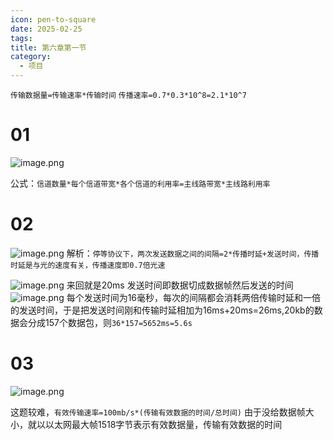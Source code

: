 ```yaml
---
icon: pen-to-square
date: 2025-02-25
tags: 
title: 第六章第一节
category:
  - 项目
---
```

`传输数据量=传输速率*传输时间`
`传播速率=0.7*0.3*10^8=2.1*10^7`
# 01
![image.png](https://cdn.jsdelivr.net/gh/fakeppa/blog-img/20250225144326.png)

公式：`信道数量*每个信道带宽*各个信道的利用率=主线路带宽*主线路利用率`
# 02
![image.png](https://cdn.jsdelivr.net/gh/fakeppa/blog-img/20250226123423.png)
解析：`停等协议下，两次发送数据之间的间隔=2*传播时延+发送时间，传播时延是与光的速度有关，传播速度即0.7倍光速`

![image.png](https://cdn.jsdelivr.net/gh/fakeppa/blog-img/20250226123913.png)
来回就是20ms
发送时间即数据切成数据帧然后发送的时间
![image.png](https://cdn.jsdelivr.net/gh/fakeppa/blog-img/20250226124107.png)
每个发送时间为16毫秒，每次的间隔都会消耗两倍传输时延和一倍的发送时间，于是把发送时间刚和传输时延相加为16ms+20ms=26ms,20kb的数据会分成157个数据包，则`36*157=5652ms=5.6s`

# 03
![image.png](https://cdn.jsdelivr.net/gh/fakeppa/blog-img/20250226132248.png)

这题较难，`有效传输速率=100mb/s*(传输有效数据的时间/总时间)`
由于没给数据帧大小，就以以太网最大帧1518字节表示有效数据量，传输有效数据的时间